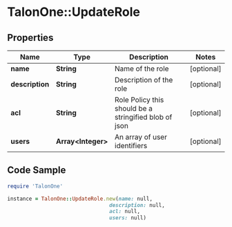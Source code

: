 # TalonOne::UpdateRole

## Properties

Name | Type | Description | Notes
------------ | ------------- | ------------- | -------------
**name** | **String** | Name of the role | [optional] 
**description** | **String** | Description of the role | [optional] 
**acl** | **String** | Role Policy this should be a stringified blob of json | [optional] 
**users** | **Array&lt;Integer&gt;** | An array of user identifiers | [optional] 

## Code Sample

```ruby
require 'TalonOne'

instance = TalonOne::UpdateRole.new(name: null,
                                 description: null,
                                 acl: null,
                                 users: null)
```


